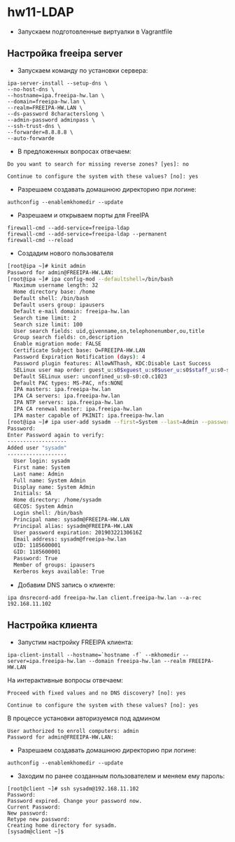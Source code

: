 # hw11-LDAP

- Запускаем подготовленные виртуалки в Vagrantfile

## Настройка freeipa server

- Запускаем команду по установки сервера:

```
ipa-server-install --setup-dns \
--no-host-dns \
--hostname=ipa.freeipa-hw.lan \
--domain=freeipa-hw.lan \
--realm=FREEIPA-HW.LAN \
--ds-password 8characterslong \
--admin-password adminpass \
--ssh-trust-dns \
--forwarder=8.8.8.8 \
--auto-forwarde
```
- В предложенных вопросах отвечаем:
  
```
Do you want to search for missing reverse zones? [yes]: no

Continue to configure the system with these values? [no]: yes
```

- Разрешаем создавать домашнюю директорию при логине:

```
authconfig --enablemkhomedir --update
```

- Разрешаем и открываем порты для FreeIPA

```
firewall-cmd --add-service=freeipa-ldap
firewall-cmd --add-service=freeipa-ldap --permanent
firewall-cmd --reload
```

- Создадим нового пользователя

```bash
[root@ipa ~]# kinit admin
Password for admin@FREEIPA-HW.LAN:
[root@ipa ~]# ipa config-mod --defaultshell=/bin/bash
  Maximum username length: 32
  Home directory base: /home
  Default shell: /bin/bash
  Default users group: ipausers
  Default e-mail domain: freeipa-hw.lan
  Search time limit: 2
  Search size limit: 100
  User search fields: uid,givenname,sn,telephonenumber,ou,title
  Group search fields: cn,description
  Enable migration mode: FALSE
  Certificate Subject base: O=FREEIPA-HW.LAN
  Password Expiration Notification (days): 4
  Password plugin features: AllowNThash, KDC:Disable Last Success
  SELinux user map order: guest_u:s0$xguest_u:s0$user_u:s0$staff_u:s0-s0:c0.c1023$unconfined_u:s0-s0:c0.c1023
  Default SELinux user: unconfined_u:s0-s0:c0.c1023
  Default PAC types: MS-PAC, nfs:NONE
  IPA masters: ipa.freeipa-hw.lan
  IPA CA servers: ipa.freeipa-hw.lan
  IPA NTP servers: ipa.freeipa-hw.lan
  IPA CA renewal master: ipa.freeipa-hw.lan
  IPA master capable of PKINIT: ipa.freeipa-hw.lan
[root@ipa ~]# ipa user-add sysadm --first=System --last=Admin --password
Password:
Enter Password again to verify:
-------------------
Added user "sysadm"
-------------------
  User login: sysadm
  First name: System
  Last name: Admin
  Full name: System Admin
  Display name: System Admin
  Initials: SA
  Home directory: /home/sysadm
  GECOS: System Admin
  Login shell: /bin/bash
  Principal name: sysadm@FREEIPA-HW.LAN
  Principal alias: sysadm@FREEIPA-HW.LAN
  User password expiration: 20190322130616Z
  Email address: sysadm@freeipa-hw.lan
  UID: 1185600001
  GID: 1185600001
  Password: True
  Member of groups: ipausers
  Kerberos keys available: True
```

- Добавим DNS запись о клиенте:

```
ipa dnsrecord-add freeipa-hw.lan client.freeipa-hw.lan --a-rec 192.168.11.102
```

## Настройка клиента

- Запустим настройку FREEIPA клиента:

```
ipa-client-install --hostname=`hostname -f` --mkhomedir --server=ipa.freeipa-hw.lan --domain freeipa-hw.lan --realm FREEIPA-HW.LAN
```
На интерактивные вопросы отвечаем:
```
Proceed with fixed values and no DNS discovery? [no]: yes

Continue to configure the system with these values? [no]: yes
```

В процессе установки авторизуемся под админом

```
User authorized to enroll computers: admin
Password for admin@FREEIPA-HW.LAN:
```

- Разрешаем создавать домашнюю директорию при логине:

```
authconfig --enablemkhomedir --update
```

- Заходим по ранее созданным пользователем и меняем ему пароль:
  
```
[root@client ~]# ssh sysadm@192.168.11.102
Password:
Password expired. Change your password now.
Current Password:
New password:
Retype new password:
Creating home directory for sysadm.
[sysadm@client ~]$
```
